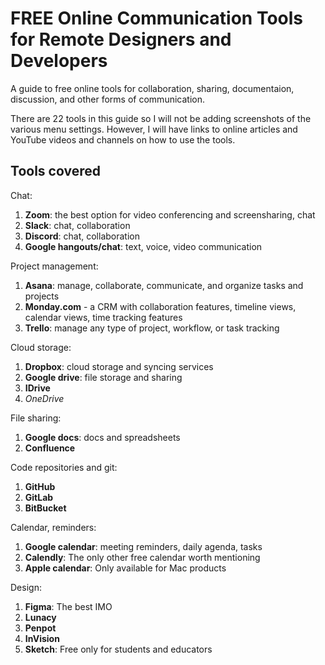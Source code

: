 # FREE Online Communication Tools for Remote Designers and Developers

A guide to free online tools for collaboration, sharing, documentaion, discussion, and other forms of communication.

There are 22 tools in this guide so I will not be adding screenshots of the various menu settings. However, I will have links to online articles and YouTube videos and channels on how to use the tools.

## Tools covered

Chat:

1. **Zoom**: the best option for video conferencing and screensharing, chat
1. **Slack**: chat, collaboration
1. **Discord**: chat, collaboration
1. **Google hangouts/chat**: text, voice, video communication

Project management:

1. **Asana**: manage, collaborate, communicate, and organize tasks and projects
1. **Monday.com** - a CRM with collaboration features, timeline views, calendar views, time tracking features
1. **Trello**: manage any type of project, workflow, or task tracking

Cloud storage:

1. **Dropbox**: cloud storage and syncing services
1. **Google drive**: file storage and sharing
1. **IDrive**
1. _OneDrive_

File sharing:

1. **Google docs**: docs and spreadsheets
1. **Confluence**

Code repositories and git:

1. **GitHub**
1. **GitLab**
1. **BitBucket**

Calendar, reminders:

1. **Google calendar**: meeting reminders, daily agenda, tasks
1. **Calendly**: The only other free calendar worth mentioning
1. **Apple calendar**: Only available for Mac products

Design:

1. **Figma**: The best IMO
1. **Lunacy**
1. **Penpot**
1. **InVision**
1. **Sketch**: Free only for students and educators

